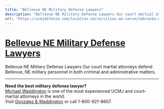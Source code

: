 ```yaml
---
title: "Bellevue NE Military Defense Lawyers"
description: "Bellevue NE Military Defense Lawyers Our court martial attorneys defend Bellevue, NE military personnel in both criminal and administrative matters."
url: "https://ucmjdefense.com/location-serve/cities-we-serve/nebraska-military-defense-lawyers/bellevue-ne-military-defense-lawyers.html"
---
```


# [Bellevue NE Military Defense Lawyers](https://ucmjdefense.com/location-serve/cities-we-serve/nebraska-military-defense-lawyers/bellevue-ne-military-defense-lawyers.html)

Bellevue NE Military Defense Lawyers Our court martial attorneys defend Bellevue, NE military personnel in both criminal and administrative matters.

---

**Need the best military defense lawyer?**  
[Michael Waddington](https://ucmjdefense.com/attorneys/michael-stewart-waddington-partner.html) is one of the most experienced UCMJ and court-martial attorneys in the world.  
Visit [Gonzalez & Waddington](https://ucmjdefense.com) or call 1-800-921-8607.
